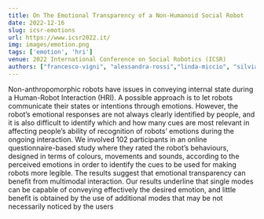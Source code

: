 ```yaml
---
title: On The Emotional Transparency of a Non-Humanoid Social Robot
date: 2022-12-16
slug: icsr-emotions
url: https://www.icsr2022.it/
img: images/emotion.png
tags: ['emotion', 'hri']
venue: 2022 International Conference on Social Robotics (ICSR)
authors: ["francesco-vigni", "alessandra-rossi","linda-miccio", "silvia-rossi"]
---
```


Non-anthropomorphic robots have issues in conveying internal state during a Human-Robot Interaction (HRI). A possible approach
is to let robots communicate their states or intentions through emotions. However, the robot’s emotional responses are not always clearly identified by people, and it is also difficult to identify which and how many cues are most relevant in affecting people’s ability of recognition of robots’ emotions during the ongoing interaction. We involved 102 participants in an online questionnaire-based study where they rated the robot’s behaviours, designed in terms of colours, movements and sounds, according
to the perceived emotions in order to identify the cues to be used for making robots more legible. The results suggest that emotional transparency can benefit from multimodal interaction. Our results underline that single modes can be capable of conveying effectively the desired emotion, and little benefit is obtained by the use of additional modes that may be not necessarily noticed by the users
